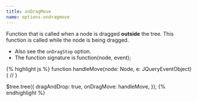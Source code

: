 ```yaml
---
title: onDragMove
name: options-ondragmove
---
```


Function that is called when a node is dragged **outside** the tree. This function is called while the node is being dragged.

* Also see the ``onDragStop`` option.
* The function signature is function(node, event);

{% highlight js %}
function handleMove(node: Node, e: JQueryEventObject) {
    //
}

$tree.tree({
    dragAndDrop: true,
    onDragMove: handleMove,
});
{% endhighlight %}
